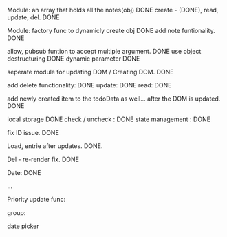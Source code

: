 Module:
an array that holds all the notes(obj) DONE
create - (DONE), read, update, del. DONE

Module:
factory func to dynamicly create obj DONE
add note funtionality. DONE

allow, pubsub funtion to accept multiple argument. DONE
use object destructuring DONE
dynamic parameter DONE

seperate module for updating DOM / Creating DOM. DONE

add delete functionality: DONE
update: DONE
read: DONE

add newly created item to the todoData as well... after the DOM is updated. DONE

local storage DONE
check / uncheck : DONE
state management : DONE

fix ID issue. DONE

Load, entrie after updates. DONE.

Del - re-render fix. DONE

Date: DONE

...

Priority update func:

group:

date picker
